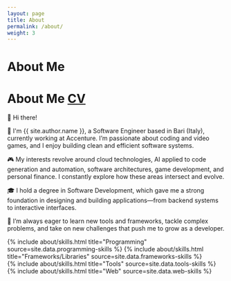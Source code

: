 ```yaml
---
layout: page
title: About
permalink: /about/
weight: 3
---
```


# **About Me**

# **About Me** <span><a href="/assets/resume.pdf" class="btn btn-info" id="cv-button">CV</a></span>
:wave: Hi there!

:pushpin: I'm {{ site.author.name }}, a Software Engineer based in Bari (Italy), currently working at Accenture. I’m passionate about coding and video games, and I enjoy building clean and efficient software systems.

:video_game: My interests revolve around cloud technologies, AI applied to code generation and automation, software architectures, game development, and personal finance. I constantly explore how these areas intersect and evolve.

:mortar_board: I hold a degree in Software Development, which gave me a strong foundation in designing and building applications—from backend systems to interactive interfaces.

:rocket: I’m always eager to learn new tools and frameworks, tackle complex problems, and take on new challenges that push me to grow as a developer.

<div class="row skills-row">
{% include about/skills.html title="Programming" source=site.data.programming-skills %}
{% include about/skills.html title="Frameworks/Libraries" source=site.data.frameworks-skills %}
</div>
<div class="row skills-row">
{% include about/skills.html title="Tools" source=site.data.tools-skills %}
{% include about/skills.html title="Web" source=site.data.web-skills %}
</div>